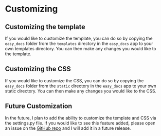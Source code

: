 # Customizing

## Customizing the template
If you would like to customize the template, you can do so by copying the `easy_docs` folder from the `templates` directory in the `easy_docs` app to your own templates directory. You can then make any changes you would like to the template.

## Customizing the CSS
If you would like to customize the CSS, you can do so by copying the `easy_docs` folder from the `static` directory in the `easy_docs` app to your own static directory. You can then make any changes you would like to the CSS.

## Future Customization
In the future, I plan to add the ability to customize the template and CSS via the settings.py file. If you would like to see this feature added, please open an issue on the [GitHub repo](https://github.com/LewisFletcher/django-easy-docs) and I will add it in a future release.